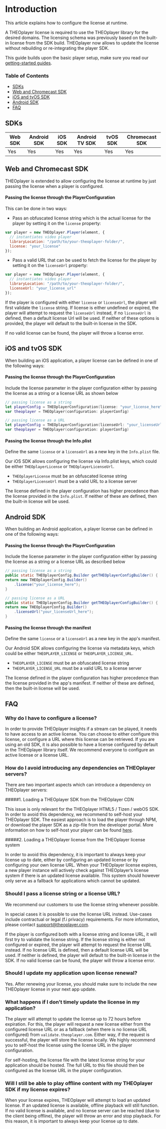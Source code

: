 # Introduction

This article explains how to configure the license at runtime.

A THEOplayer license is required to use the THEOplayer library for the desired domains. The licensing schema was previously based on the built-in license from the SDK build. THEOplayer now allows to update the license without rebuilding or re-integrating the player SDK.

This guide builds upon the basic player setup, make sure you read our [getting-started guides](https://docs.theoplayer.com/getting-started/01-sdks/00-introduction.md).

### Table of Contents

- [SDKs](#sdks)
- [Web and Chromecast SDK](#web-and-chromecast-sdk)
- [iOS and tvOS SDK](#ios-and-tvos-sdk)
- [Android SDK](#android-sdk)
- [FAQ](#faq)

## SDKs

| Web SDK | Android SDK | iOS SDK | Android TV SDK | tvOS SDK | Chromecast SDK |
| ------- | ----------- | ------- | -------------- | -------- | -------------- |
| Yes     | Yes         | Yes     | Yes            | Yes      | Yes            |

## Web and Chromecast SDK

THEOplayer is extended to allow configuring the license at runtime by just passing the license when a player is configured.

#### Passing the license through the PlayerConfiguration

This can be done in two ways:

- Pass an obfuscated license string which is the actual license for the player by setting it on the `license` property:

```js
var player = new THEOplayer.Player(element, {
  // instantiates video player
  libraryLocation: "/path/to/your-theoplayer-folder/",
  license: "your_license"
});
```

- Pass a valid URL that can be used to fetch the license for the player by setting it on the `licenseUrl` property:

```js
var player = new THEOplayer.Player(element, {
  // instantiates video player
  libraryLocation: "/path/to/your-theoplayer-folder/",
  licenseUrl: "your_license_url"
});
```

If the player is configured with either `license` or `licenseUrl`, the player will first validate the `license` string. If license is either undefined or expired, the player will attempt to request the `licenseUrl` instead, if no `licenseUrl` is defined, then a default license Url will be used. If neither of these options is provided, the player will default to the built-in license in the SDK.

If no valid license can be found, the player will throw a license error.

## iOS and tvOS SDK

When building an iOS application, a player license can be defined in one of the following ways:

#### Passing the license through the PlayerConfiguration

Include the license parameter in the player configuration either by passing the license as a string or a license URL as shown below

```swift
// passing license as a string
let playerConfig = THEOplayerConfiguration(license: "your_license_here")
var theoplayer = THEOplayer(configuration: playerConfig)
```

```swift
// passing license as a URL
let playerConfig = THEOplayerConfiguration(licenseUrl: "your_licenseUrl_here")
var theoplayer = THEOplayer(configuration: playerConfig)
```

#### Passing the license through the Info.plist

Define the same `license` or a `licenseUrl` as a new key in the `Info.plist` file.

Our iOS SDK allows configuring the license via Info.plist keys, which could be either `THEOplayerLicense` or `THEOplayerLicenseUrl`.

- `THEOplayerLicense` must be an obfuscated license string
- `THEOplayerLicenseUrl` must be a valid URL to a license server

The license defined in the player configuration has higher precedence than the license provided in the `Info.plist`. If neither of these are defined, then the built-in license will be used.

## Android SDK

When building an Android application, a player license can be defined in one of the following ways:

#### Passing the license through the PlayerConfiguration

Include the license parameter in the player configuration either by passing the license as a string or a license URL as described below

```java
// passing license as a string
public static THEOplayerConfig.Builder getTHEOplayerConfigBuilder() {
return new THEOplayerConfig.Builder()
    .license("your_license_here");
}
```

```java
// passing license as a URL
public static THEOplayerConfig.Builder getTHEOplayerConfigBuilder() {
return new THEOplayerConfig.Builder()
    .licenseUrl("your_licenseUrl_here");
}
```

#### Passing the license through the manifest

Define the same `license` or a `licenseUrl` as a new key in the app's manifest.

Our Android SDK allows configuring the license via metadata keys, which could be either `THEOPLAYER_LICENSE` or `THEOPLAYER_LICENSE_URL`.

- `THEOPLAYER_LICENSE` must be an obfuscated license string
- `THEOPLAYER_LICENSE_URL` must be a valid URL to a license server

The license defined in the player configuration has higher precedence than the license provided in the app's manifest. If neither of these are defined, then the built-in license will be used.

## FAQ

### Why do I have to configure a license?

In order to provide THEOplayer insights if a stream can be played, it needs to have access to an active license. You can choose to either configure this license, or configure a URL where this license can be retrieved. If you are using an old SDK, it is also possible to have a license configured by default in the THEOplayer library itself. We recommend everyone to configure an active license or a license URL.

### How do I avoid introducing any dependencies on THEOplayer servers?

There are two important aspects which can introduce a dependency on THEOplayer servers:

#####1. Loading a THEOplayer SDK from the THEOplayer CDN

This issue is only relevant for the THEOplayer HTML5 / Tizen / webOS SDK. In order to avoid this dependency, we recommend to self-host your THEOplayer SDK. The easiest approach is to load the player through NPM, or download the player SDK as a zip-file from the developer portal. More information on how to self-host your player can be found [here](https://docs.theoplayer.com/faq/34-self-hosting-theoplayer.md).

#####2. Loading a THEOplayer license from the THEOplayer license system

In order to avoid this dependency, it is important to always keep your license up to date, either by configuring an updated license or by configuring your own license URL. When your THEOplayer license expires, a new player instance will actively check against THEOplayer’s license system if there is an updated license available. This system should however only serve as a fallback for applications which cannot be updated.

### Should I pass a license string or a license URL?

We recommend our customers to use the license string whenever possible.

In special cases it is possible to use the license URL instead. Use-cases include contractual or legal (f.i privacy) requirements. For more information, please contact support@theoplayer.com.

If the player is configured both with a license string and license URL, it will first try to validate the license string. If the license string is either not configured or expired, the player will attempt to request the license URL instead. If no license URL is defined, then a default license URL will be used. If neither is defined, the player will default to the built-in license in the SDK. If no valid license can be found, the player will throw a license error.

### Should I update my application upon license renewal?

Yes. After renewing your license, you should make sure to include the new THEOplayer license in your next app update.

### What happens if I don’t timely update the license in my application?

The player will attempt to update the license up to 72 hours before expiration. For this, the player will request a new license either from the configured license URL or as a fallback (when there is no license URL configured) from `validate.theoplayer.com`. Either way, if the request is successful, the player will store the license locally. We highly recommend you to self-host the license using the license URL in the player configuration.

For self-hosting, the license file with the latest license string for your application should be hosted. The full URL to this file should then be configured as the license URL in the player configuration.

### Will I still be able to play offline content with my THEOplayer SDK if my license expires?

When your license expires, THEOplayer will attempt to load an updated license. If an updated license is available, offline playback will still function. If no valid license is available, and no license server can be reached (due to the client being offline), the player will throw an error and stop playback. For this reason, it is important to always keep your license up to date.
